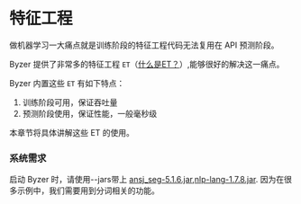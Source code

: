 # 特征工程

做机器学习一大痛点就是训练阶段的特征工程代码无法复用在 API 预测阶段。

Byzer 提供了非常多的特征工程 `ET`（[什么是ET？]((/byzer-lang/zh-cn/grammar/et_statement.md))）,能够很好的解决这一痛点。

Byzer 内置这些 `ET` 有如下特点：

1. 训练阶段可用，保证吞吐量
2. 预测阶段使用，保证性能，一般毫秒级

本章节将具体讲解这些 ET 的使用。

### 系统需求

启动 Byzer 时，请使用--jars带上 [ansj_seg-5.1.6.jar](https://github.com/allwefantasy/streamingpro/releases/download/v1.1.0/ansj_seg-5.1.6.jar),[nlp-lang-1.7.8.jar](https://github.com/allwefantasy/streamingpro/releases/download/v1.1.0/nlp-lang-1.7.8.jar).
因为在很多示例中，我们需要用到分词相关的功能。







